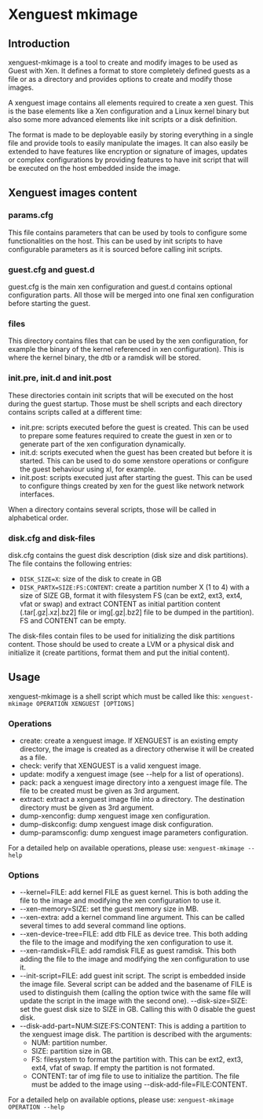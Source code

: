 Xenguest mkimage
================

Introduction
------------

xenguest-mkimage is a tool to create and modify images to be used as Guest with
Xen. It defines a format to store completely defined guests as a file or as
a directory and provides options to create and modify those images.

A xenguest image contains all elements required to create a xen guest.
This is the base elements like a Xen configuration and a Linux kernel binary
but also some more advanced elements like init scripts or a disk definition.

The format is made to be deployable easily by storing everything in a single
file and provide tools to easily manipulate the images. It can also easily be
extended to have features like encryption or signature of images, updates or
complex configurations by providing features to have init script that will be
executed on the host embedded inside the image.

Xenguest images content
-----------------------

### params.cfg

This file contains parameters that can be used by tools to configure some
functionalities on the host. This can be used by init scripts to have
configurable parameters as it is sourced before calling init scripts.

### guest.cfg and guest.d

guest.cfg is the main xen configuration and guest.d contains optional
configuration parts. All those will be merged into one final xen configuration
before starting the guest.

### files
This directory contains files that can be used by the xen configuration, for
example the binary of the kernel referenced in xen configuration).
This is where the kernel binary, the dtb or a ramdisk will be stored.

### init.pre, init.d and init.post
These directories contain init scripts that will be executed on the host
during the guest startup. Those must be shell scripts and each directory
contains scripts called at a different time:
 - init.pre: scripts executed before the guest is created. This can be used
     to prepare some features required to create the guest in xen or to
     generate part of the xen configuration dynamically.
 - init.d: scripts executed when the guest has been created but before it is
     started. This can be used to do some xenstore operations or configure the
     guest behaviour using xl, for example.
 - init.post: scripts executed just after starting the guest. This can be
     used to configure things created by xen for the guest like network
     network interfaces.

When a directory contains several scripts, those will be called in alphabetical
order.

### disk.cfg and disk-files
disk.cfg contains the guest disk description (disk size and disk partitions).
The file contains the following entries:
- `DISK_SIZE=X`: size of the disk to create in GB
- `DISK_PARTX=SIZE:FS:CONTENT`: create a partition number X (1 to 4) with a
  size of SIZE GB, format it with filesystem FS (can be ext2, ext3, ext4, vfat
  or swap) and extract CONTENT as initial partition content
  (.tar[.gz|.xz|.bz2] file or img[.gz|.bz2] file to be dumped in the partition). FS and
  CONTENT can be empty.

The disk-files contain files to be used for initializing the disk partitions
content. Those should be used to create a LVM or a physical disk and initialize
it (create partitions, format them and put the initial content).

Usage
-----

xenguest-mkimage is a shell script which must be called like this:
`xenguest-mkimage OPERATION XENGUEST [OPTIONS]`

### Operations
- create: create a xenguest image. If XENGUEST is an existing empty directory,
  the image is created as a directory otherwise it will be created as a file.
- check: verify that XENGUEST is a valid xenguest image.
- update: modify a xenguest image (see --help for a list of operations).
- pack: pack a xenguest image directory into a xenguest image file. The file to
  be created must be given as 3rd argument.
- extract: extract a xenguest image file into a directory. The destination
  directory must be given as 3rd argument.
- dump-xenconfig: dump xenguest image xen configuration.
- dump-diskconfig: dump xenguest image disk configuration.
- dump-paramsconfig: dump xenguest image parameters configuration.

For a detailed help on available operations, please use:
`xenguest-mkimage --help`

### Options
- --kernel=FILE: add kernel FILE as guest kernel. This is both adding the file
  to the image and modifying the xen configuration to use it.
- --xen-memory=SIZE: set the guest memory size in MB.
- --xen-extra: add a kernel command line argument. This can be called several
  times to add several command line options.
- --xen-device-tree=FILE: add dtb FILE as device tree. This both adding the
  file to the image and modifying the xen configuration to use it.
- --xen-ramdisk=FILE: add ramdisk FILE as guest ramdisk. This both adding the
  file to the image and modifying the xen configuration to use it.
- --init-script=FILE: add guest init script. The script is embedded inside the
  image file. Several script can be added and the basename of FILE is used to
  distinguish them (calling the option twice with the same file will update the
  script in the image with the second one).
 --disk-size=SIZE: set the guest disk size to SIZE in GB. Calling this with 0
  disable the guest disk.
- --disk-add-part=NUM:SIZE:FS:CONTENT: This is adding a partition to the
  xenguest image disk. The partition is described with the arguments:
  - NUM: partition number.
  - SIZE: partition size in GB.
  - FS: filesystem to format the partition with. This can be ext2, ext3, ext4,
    vfat of swap. If empty the partition is not formated.
  - CONTENT: tar of img file to use to initialize the partition. The file must
    be added to the image using --disk-add-file=FILE:CONTENT.

For a detailed help on available options, please use:
`xenguest-mkimage OPERATION --help`

